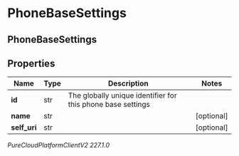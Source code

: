 # PhoneBaseSettings

## PhoneBaseSettings

## Properties

|Name | Type | Description | Notes|
|------------ | ------------- | ------------- | -------------|
| **id** | str | The globally unique identifier for this phone base settings | |
| **name** | str |  | [optional] |
| **self_uri** | str |  | [optional] |



_PureCloudPlatformClientV2 227.1.0_
